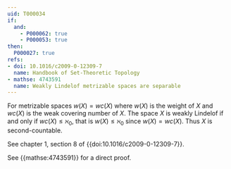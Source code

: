 ```yaml
---
uid: T000034
if:
  and:
    - P000062: true
    - P000053: true
then:
  P000027: true
refs:
- doi: 10.1016/c2009-0-12309-7
  name: Handbook of Set-Theoretic Topology
- mathse: 4743591
  name: Weakly Lindelof metrizable spaces are separable
---
```


For metrizable spaces $w(X) = wc(X)$ where $w(X)$ is the weight of $X$ and $wc(X)$ is the weak covering number of $X$. The space $X$ is weakly Lindelof if and only if $wc(X)\leq \aleph_0$, that is $w(X)\leq \aleph_0$ since $w(X) = wc(X)$. Thus $X$ is second-countable.

See chapter 1, section 8 of {{doi:10.1016/c2009-0-12309-7}}.

See {{mathse:4743591}} for a direct proof.
